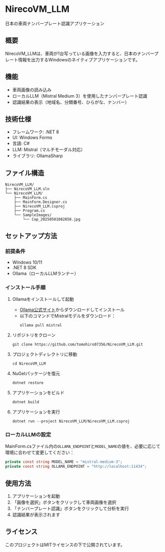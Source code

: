 # NirecoVM_LLM

日本の車両ナンバープレート認識アプリケーション

## 概要

NirecoVM_LLMは、車両が1台写っている画像を入力すると、日本のナンバープレート情報を出力するWindowsのネイティブアプリケーションです。

## 機能

- 車両画像の読み込み
- ローカルLLM（Mistral Medium 3）を使用したナンバープレート認識
- 認識結果の表示（地域名、分類番号、ひらがな、ナンバー）

## 技術仕様

- フレームワーク: .NET 8
- UI: Windows Forms
- 言語: C#
- LLM: Mistral（マルチモーダル対応）
- ライブラリ: OllamaSharp

## ファイル構造

```
NirecoVM_LLM/
├── NirecoVM_LLM.sln
└── NirecoVM_LLM/
    ├── MainForm.cs
    ├── MainForm.Designer.cs
    ├── NirecoVM_LLM.csproj
    ├── Program.cs
    └── SampleImages/
        └── Cap_20250501082858.jpg
```

## セットアップ方法

### 前提条件

- Windows 10/11
- .NET 8 SDK
- Ollama（ローカルLLMランナー）

### インストール手順

1. Ollamaをインストールして起動
   - [Ollama公式サイト](https://ollama.ai/)からダウンロードしてインストール
   - 以下のコマンドでMistralモデルをダウンロード：
     ```
     ollama pull mistral
     ```

2. リポジトリをクローン
   ```
   git clone https://github.com/tomohiro07356/NirecoVM_LLM.git
   ```

3. プロジェクトディレクトリに移動
   ```
   cd NirecoVM_LLM
   ```

4. NuGetパッケージを復元
   ```
   dotnet restore
   ```

5. アプリケーションをビルド
   ```
   dotnet build
   ```

6. アプリケーションを実行
   ```
   dotnet run --project NirecoVM_LLM/NirecoVM_LLM.csproj
   ```

### ローカルLLMの設定

MainForm.csファイル内の`OLLAMA_ENDPOINT`と`MODEL_NAME`の値を、必要に応じて環境に合わせて変更してください：

```csharp
private const string MODEL_NAME = "mistral-medium-3";
private const string OLLAMA_ENDPOINT = "http://localhost:11434";
```

## 使用方法

1. アプリケーションを起動
2. 「画像を選択」ボタンをクリックして車両画像を選択
3. 「ナンバープレート認識」ボタンをクリックして分析を実行
4. 認識結果が表示されます

## ライセンス

このプロジェクトはMITライセンスの下で公開されています。
